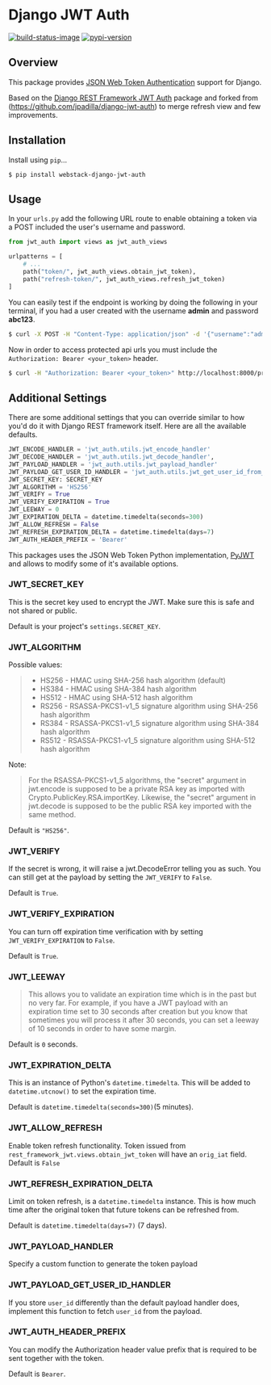 # Django JWT Auth

[![build-status-image]][travis]
[![pypi-version]][pypi]

## Overview
This package provides [JSON Web Token Authentication](http://tools.ietf.org/html/draft-ietf-oauth-json-web-token) support for Django.

Based on the [Django REST Framework JWT Auth](https://github.com/GetBlimp/django-rest-framework-jwt) package and forked from (https://github.com/jpadilla/django-jwt-auth) to merge
refresh view and few improvements.

## Installation

Install using `pip`...

```
$ pip install webstack-django-jwt-auth
```

## Usage

In your `urls.py` add the following URL route to enable obtaining a token via a POST included the user's username and password.

```python
from jwt_auth import views as jwt_auth_views

urlpatterns = [
    # ...
    path("token/", jwt_auth_views.obtain_jwt_token),
    path("refresh-token/", jwt_auth_views.refresh_jwt_token)
]
```

You can easily test if the endpoint is working by doing the following in your terminal, if you had a user created with the username **admin** and password **abc123**.

```bash
$ curl -X POST -H "Content-Type: application/json" -d '{"username":"admin","password":"abc123"}' http://localhost:8000/api-token-auth/
```

Now in order to access protected api urls you must include the `Authorization: Bearer <your_token>` header.

```bash
$ curl -H "Authorization: Bearer <your_token>" http://localhost:8000/protected-url/
```

## Additional Settings
There are some additional settings that you can override similar to how you'd do it with Django REST framework itself. Here are all the available defaults.

```python
JWT_ENCODE_HANDLER = 'jwt_auth.utils.jwt_encode_handler'
JWT_DECODE_HANDLER = 'jwt_auth.utils.jwt_decode_handler',
JWT_PAYLOAD_HANDLER = 'jwt_auth.utils.jwt_payload_handler'
JWT_PAYLOAD_GET_USER_ID_HANDLER = 'jwt_auth.utils.jwt_get_user_id_from_payload_handler'
JWT_SECRET_KEY: SECRET_KEY
JWT_ALGORITHM = 'HS256'
JWT_VERIFY = True
JWT_VERIFY_EXPIRATION = True
JWT_LEEWAY = 0
JWT_EXPIRATION_DELTA = datetime.timedelta(seconds=300)
JWT_ALLOW_REFRESH = False
JWT_REFRESH_EXPIRATION_DELTA = datetime.timedelta(days=7)
JWT_AUTH_HEADER_PREFIX = 'Bearer'
```
This packages uses the JSON Web Token Python implementation, [PyJWT](https://github.com/progrium/pyjwt) and allows to modify some of it's available options.

### JWT_SECRET_KEY
This is the secret key used to encrypt the JWT. Make sure this is safe and not shared or public.

Default is your project's `settings.SECRET_KEY`.

### JWT_ALGORITHM

Possible values:

> * HS256 - HMAC using SHA-256 hash algorithm (default)
> * HS384 - HMAC using SHA-384 hash algorithm
> * HS512 - HMAC using SHA-512 hash algorithm
> * RS256 - RSASSA-PKCS1-v1_5 signature algorithm using SHA-256 hash algorithm
> * RS384 - RSASSA-PKCS1-v1_5 signature algorithm using SHA-384 hash algorithm
> * RS512 - RSASSA-PKCS1-v1_5 signature algorithm using SHA-512 hash algorithm

Note:
> For the RSASSA-PKCS1-v1_5 algorithms, the "secret" argument in jwt.encode is supposed to be a private RSA key as
> imported with Crypto.PublicKey.RSA.importKey. Likewise, the "secret" argument in jwt.decode is supposed to be the
> public RSA key imported with the same method.

Default is `"HS256"`.

### JWT_VERIFY

If the secret is wrong, it will raise a jwt.DecodeError telling you as such. You can still get at the payload by setting the `JWT_VERIFY` to `False`.

Default is `True`.

### JWT_VERIFY_EXPIRATION

You can turn off expiration time verification with by setting `JWT_VERIFY_EXPIRATION` to `False`.

Default is `True`.

### JWT_LEEWAY

> This allows you to validate an expiration time which is in the past but no very far. For example, if you have a JWT payload with an expiration time set to 30 seconds after creation but you know that sometimes you will process it after 30 seconds, you can set a leeway of 10 seconds in order to have some margin.

Default is `0` seconds.

### JWT_EXPIRATION_DELTA
This is an instance of Python's `datetime.timedelta`. This will be added to `datetime.utcnow()` to set the expiration time.

Default is `datetime.timedelta(seconds=300)`(5 minutes).

### JWT_ALLOW_REFRESH
Enable token refresh functionality. Token issued from `rest_framework_jwt.views.obtain_jwt_token` will have an `orig_iat` field. Default is `False`

### JWT_REFRESH_EXPIRATION_DELTA
Limit on token refresh, is a `datetime.timedelta` instance. This is how much time after the original token that future tokens can be refreshed from.

Default is `datetime.timedelta(days=7)` (7 days).

### JWT_PAYLOAD_HANDLER
Specify a custom function to generate the token payload

### JWT_PAYLOAD_GET_USER_ID_HANDLER
If you store `user_id` differently than the default payload handler does, implement this function to fetch `user_id` from the payload.

### JWT_AUTH_HEADER_PREFIX
You can modify the Authorization header value prefix that is required to be sent together with the token.

Default is `Bearer`.


[build-status-image]: https://secure.travis-ci.org/webstack/django-jwt-auth.svg?branch=master
[travis]: https://travis-ci.org/webstack/django-jwt-auth?branch=master
[pypi-version]: https://img.shields.io/pypi/v/django-jwt-auth.svg
[pypi]: https://pypi.python.org/pypi/django-jwt-auth
